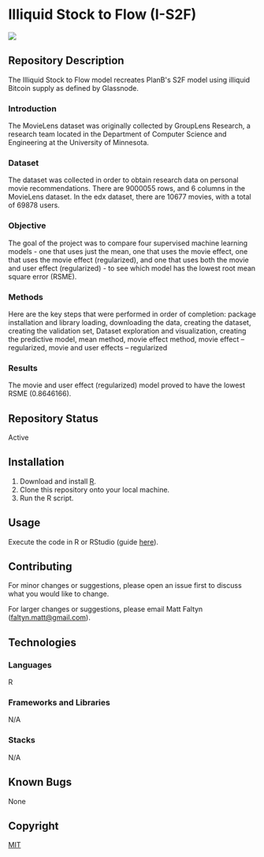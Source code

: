 # Illiquid Stock to Flow (I-S2F)

![](https://github.com/MattFaltyn/Illiquid-Stock-to-Flow/blob/main/IS2F)

## Repository Description
The Illiquid Stock to Flow model recreates PlanB's S2F model using illiquid Bitcoin supply as defined by Glassnode.

### Introduction
The MovieLens dataset was originally collected by GroupLens Research, a research team located in the Department of Computer Science and Engineering at the University of Minnesota. 

### Dataset
The dataset was collected in order to obtain research data on personal movie recommendations. There are 9000055 rows, and 6 columns in the MovieLens dataset. In the edx dataset, there are 10677 movies, with a total of 69878 users. 

### Objective
The goal of the project was to compare four supervised machine learning models - one that uses just the mean, one that uses the movie effect, one that uses the movie effect (regularized), and one that uses both the movie and user effect (regularized) - to see which model has the lowest root mean square error (RSME).

### Methods
Here are the key steps that were performed in order of completion: package installation and library loading, downloading the data, creating the dataset, creating the validation set, Dataset exploration and visualization, creating the predictive model, mean method, movie effect method, movie effect – regularized, movie and user effects – regularized

### Results
The movie and user effect (regularized) model proved to have the lowest RSME (0.8646166).

## Repository Status
Active

## Installation
1. Download and install [R](https://www.r-project.org/).
2. Clone this repository onto your local machine.
3. Run the R script. 

## Usage
Execute the code in R or RStudio (guide [here](https://support.rstudio.com/hc/en-us/articles/200484448-Editing-and-Executing-Code)).

## Contributing

For minor changes or suggestions, please open an issue first to discuss what you would like to change. 

For larger changes or suggestions, please email Matt Faltyn (faltyn.matt@gmail.com). 

## Technologies

### Languages
R

### Frameworks and Libraries
N/A

### Stacks 
N/A

## Known Bugs
None

## Copyright
[MIT](https://choosealicense.com/licenses/mit/)
